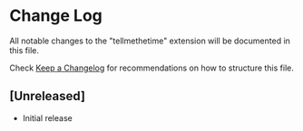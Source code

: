 # Change Log

All notable changes to the "tellmethetime" extension will be documented in this file.

Check [Keep a Changelog](http://keepachangelog.com/) for recommendations on how to structure this file.

## [Unreleased]

- Initial release